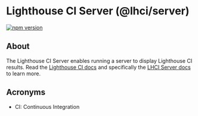 # Lighthouse CI Server (@lhci/server)

[![npm version](https://badge.fury.io/js/%40lhci%2Fserver.svg)](https://badge.fury.io/js/%40lhci%2Fserver)

## About

The Lighthouse CI Server enables running a server to display Lighthouse CI results. Read the [Lighthouse CI docs](https://github.com/GoogleChrome/lighthouse-ci/blob/main/README.md) and specifically the [LHCI Server docs](https://github.com/GoogleChrome/lighthouse-ci/blob/main/docs/server.md) to learn more.

## Acronyms

- CI: Continuous Integration
